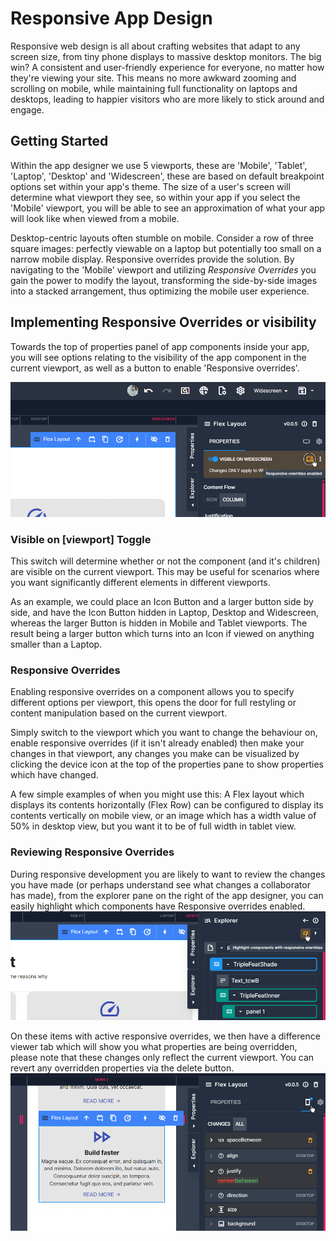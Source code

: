 # Responsive App Design
Responsive web design is all about crafting websites that adapt to any screen size, from tiny phone displays to massive desktop monitors. The big win? A consistent and user-friendly experience for everyone, no matter how they're viewing your site. This means no more awkward zooming and scrolling on mobile, while maintaining full functionality on laptops and desktops, leading to happier visitors who are more likely to stick around and engage.

## Getting Started
Within the app designer we use 5 viewports, these are 'Mobile', 'Tablet', 'Laptop', 'Desktop' and 'Widescreen', these are based on default breakpoint options set within your app's theme. The size of a user's screen will determine what viewport they see, so within your app if you select the 'Mobile' viewport, you will be able to see an approximation of what your app will look like when viewed from a mobile.

Desktop-centric layouts often stumble on mobile. Consider a row of three square images: perfectly viewable on a laptop but potentially too small on a narrow mobile display. Responsive overrides provide the solution. By navigating to the 'Mobile' viewport and utilizing *Responsive Overrides* you gain the power to modify the layout, transforming the side-by-side images into a stacked arrangement, thus optimizing the mobile user experience.

## Implementing Responsive Overrides or visibility
Towards the top of properties panel of app components inside your app, you will see options relating to the visibility of the app component in the current viewport, as well as a button to enable 'Responsive overrides'.

![Responsive Overrides UI](/src/assets/responsive_overrides_ui.png)

### Visible on [viewport] Toggle
This switch will determine whether or not the component (and it's children) are visible on the current viewport. This may be useful for scenarios where you want significantly different elements in different viewports.

As an example, we could place an Icon Button and a larger button side by side, and have the Icon Button hidden in Laptop, Desktop and Widescreen, whereas the larger Button is hidden in Mobile and Tablet viewports. The result being a larger button which turns into an Icon if viewed on anything smaller than a Laptop.

### Responsive Overrides
Enabling responsive overrides on a component allows you to specify different options per viewport, this opens the door for full restyling or content manipulation based on the current viewport.

Simply switch to the viewport which you want to change the behaviour on, enable responsive overrides (if it isn't already enabled) then make your changes in that viewport, any changes you make can be visualized by clicking the device icon at the top of the properties pane to show properties which have changed.

A few simple examples of when you might use this: A Flex layout which displays its contents horizontally (Flex Row) can be configured to display its contents vertically on mobile view, or an image which has a width value of 50% in desktop view, but you want it to be of full width in tablet view.

### Reviewing Responsive Overrides

During responsive development you are likely to want to review the changes you have made (or perhaps understand see what changes a collaborator has made), from the explorer pane on the right of the app designer, you can easily highlight which components have Responsive overrides enabled.
![Responsive Overrides Highlight components](/src/assets/responsive_overrides_explorer.png)

On these items with active responsive overrides, we then have a difference viewer tab which will show you what properties are being overridden, please note that these changes only reflect the current viewport. You can revert any overridden properties via the delete button.
![Responsive Overrides Difference viewer](/src/assets/responsive_diff.png)